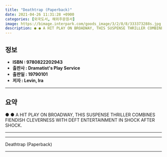 ```yaml
---
title: "Deathtrap (Paperback)"
date: 2021-04-26 11:31:28 +0900
categories: [외국도서, 해외주문원서]
image: https://bimage.interpark.com/goods_image/3/2/8/8/333373288s.jpg
description: ● ● A HIT PLAY ON BROADWAY, THIS SUSPENSE THRILLER COMBINES FIENDISH CLEVERNESS WITH DEFT ENTERTAINMENT IN SHOCK AFTER SHOCK.
---
```


## **정보**

- **ISBN : 9780822202943**
- **출판사 : Dramatist's Play Service**
- **출판일 : 19790101**
- **저자 : Levin, Ira**

------



## **요약**

●  ●  A HIT PLAY ON BROADWAY, THIS SUSPENSE THRILLER COMBINES FIENDISH CLEVERNESS WITH DEFT ENTERTAINMENT IN SHOCK AFTER SHOCK.

------



------


Deathtrap (Paperback) 

------


